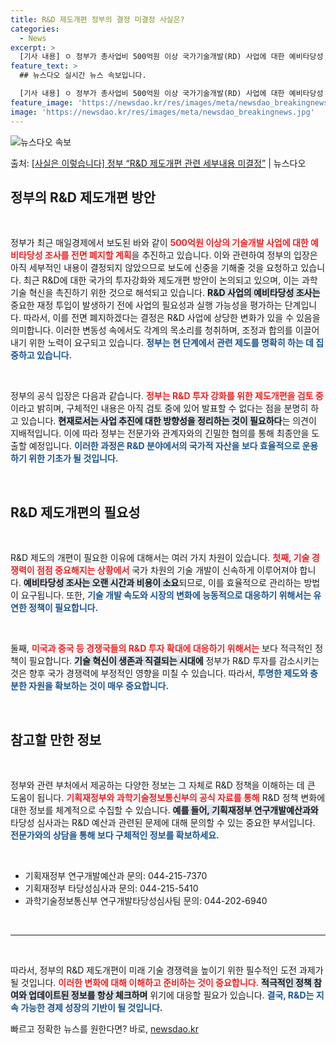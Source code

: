 ```yaml
---
title: R&D 제도개편 정부의 결정 미결정 사실은?
categories:
  - News
excerpt: >
  [기사 내용] ㅇ 정부가 총사업비 500억원 이상 국가기술개발(RD) 사업에 대한 예비타당성 조사를 전면 폐…
feature_text: >
  ## 뉴스다오 실시간 뉴스 속보입니다.

  [기사 내용] ㅇ 정부가 총사업비 500억원 이상 국가기술개발(RD) 사업에 대한 예비타당성 조사를 전면 폐…
feature_image: 'https://newsdao.kr/res/images/meta/newsdao_breakingnews.jpg'
image: 'https://newsdao.kr/res/images/meta/newsdao_breakingnews.jpg'
---
```


![뉴스다오 속보](https://newsdao.kr/res/images/meta/newsdao_breakingnews.jpg)

<p>출처: <a href="https://newsdao.kr/3699" rel="dofollow">[사실은 이렇습니다] 정부 “R&D 제도개편 관련 세부내용 미결정”</a> | 뉴스다오</p>

<h2 data-ke-size="size26">정부의 R&D 제도개편 방안</h2>

<p data-ke-size="size16">&nbsp;</p>
정부가 최근 매일경제에서 보도된 바와 같이 <b><span style="color: #ee2323;">500억원 이상의 기술개발 사업에 대한 예비타당성 조사를 전면 폐지할 계획</span></b>을 추진하고 있습니다. 이와 관련하여 정부의 입장은 아직 세부적인 내용이 결정되지 않았으므로 보도에 신중을 기해줄 것을 요청하고 있습니다. 최근 R&D에 대한 국가의 투자강화와 제도개편 방안이 논의되고 있으며, 이는 과학기술 혁신을 촉진하기 위한 것으로 해석되고 있습니다. <b><span style="background-color: #21538527;">R&D 사업의 예비타당성 조사는</span></b> 중요한 재정 투입이 발생하기 전에 사업의 필요성과 실행 가능성을 평가하는 단계입니다. 따라서, 이를 전면 폐지하겠다는 결정은 R&D 사업에 상당한 변화가 있을 수 있음을 의미합니다. 이러한 변동성 속에서도 각계의 목소리를 청취하며, 조정과 합의를 이끌어 내기 위한 노력이 요구되고 있습니다. <b><span style="color: #1a5490;">정부는 현 단계에서 관련 제도를 명확히 하는 데 집중하고 있습니다.</span></b>

<p data-ke-size="size16">&nbsp;</p>

정부의 공식 입장은 다음과 같습니다. <b><span style="color: #ee2323;">정부는 R&D 투자 강화를 위한 제도개편을 검토 중</span></b>이라고 밝히며, 구체적인 내용은 아직 검토 중에 있어 발표할 수 없다는 점을 분명히 하고 있습니다. <b><span style="background-color: #21538527;">현재로서는 사업 추진에 대한 방향성을 정리하는 것이 필요하다</span></b>는 의견이 지배적입니다. 이에 따라 정부는 전문가와 관계자와의 긴밀한 협의를 통해 최종안을 도출할 예정입니다. <b><span style="color: #1a5490;">이러한 과정은 R&D 분야에서의 국가적 자산을 보다 효율적으로 운용하기 위한 기초가 될 것입니다.</span></b>

<p data-ke-size="size16">&nbsp;</p>

<h2 data-ke-size="size26">R&D 제도개편의 필요성</h2>

<p data-ke-size="size16">&nbsp;</p>

R&D 제도의 개편이 필요한 이유에 대해서는 여러 가지 차원이 있습니다. <b><span style="color: #ee2323;">첫째, 기술 경쟁력이 점점 중요해지는 상황에서</span></b> 국가 차원의 기술 개발이 신속하게 이루어져야 합니다. <b><span style="background-color: #21538527;">예비타당성 조사는 오랜 시간과 비용이 소요</span></b>되므로, 이를 효율적으로 관리하는 방법이 요구됩니다. 또한, <b><span style="color: #1a5490;">기술 개발 속도와 시장의 변화에 능동적으로 대응하기 위해서는 유연한 정책이 필요합니다.</span></b>

<p data-ke-size="size16">&nbsp;</p>

둘째, <b><span style="color: #ee2323;">미국과 중국 등 경쟁국들의 R&D 투자 확대에 대응하기 위해서는</span></b> 보다 적극적인 정책이 필요합니다. <b><span style="background-color: #21538527;">기술 혁신이 생존과 직결되는 시대에</span></b> 정부가 R&D 투자를 감소시키는 것은 향후 국가 경쟁력에 부정적인 영향을 미칠 수 있습니다. 따라서, <b><span style="color: #1a5490;">투명한 제도와 충분한 자원을 확보하는 것이 매우 중요합니다.</span></b>

<p data-ke-size="size16">&nbsp;</p>

<h2 data-ke-size="size26">참고할 만한 정보</h2>

<p data-ke-size="size16">&nbsp;</p>

정부와 관련 부처에서 제공하는 다양한 정보는 그 자체로 R&D 정책을 이해하는 데 큰 도움이 됩니다. <b><span style="color: #ee2323;">기획재정부와 과학기술정보통신부의 공식 자료를 통해</span></b> R&D 정책 변화에 대한 정보를 체계적으로 수집할 수 있습니다. <b><span style="background-color: #21538527;">예를 들어, 기획재정부 연구개발예산과와</span></b> 타당성 심사과는 R&D 예산과 관련된 문제에 대해 문의할 수 있는 중요한 부서입니다. <b><span style="color: #1a5490;">전문가와의 상담을 통해 보다 구체적인 정보를 확보하세요.</span></b>

<p data-ke-size="size16">&nbsp;</p>

<ul>
  <li>기획재정부 연구개발예산과 문의: 044-215-7370</li>
  <li>기획재정부 타당성심사과 문의: 044-215-5410</li>
  <li>과학기술정보통신부 연구개발타당성심사팀 문의: 044-202-6940</li>
</ul>

<p data-ke-size="size16">&nbsp;</p>

<hr>

<p data-ke-size="size16">&nbsp;</p>

따라서, 정부의 R&D 제도개편이 미래 기술 경쟁력을 높이기 위한 필수적인 도전 과제가 될 것입니다. <b><span style="color: #ee2323;">이러한 변화에 대해 이해하고 준비하는 것이 중요합니다.</span></b> <b><span style="background-color: #21538527;">적극적인 정책 참여와 업데이트된 정보를 항상 체크하며</span></b> 위기에 대응할 필요가 있습니다. <b><span style="color: #1a5490;">결국, R&D는 지속 가능한 경제 성장의 기반이 될 것입니다.</span></b> 

빠르고 정확한 뉴스를 원한다면? 바로, <a href="https://newsdao.kr" rel="dofollow">newsdao.kr</a>


